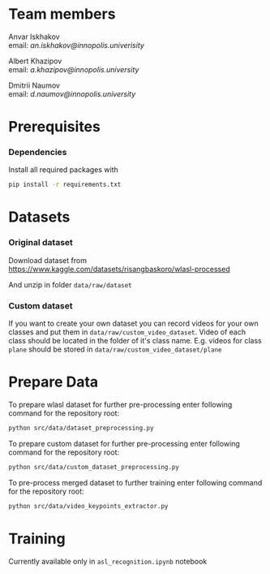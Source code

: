 # Team members
Anvar Iskhakov \
email: _an.iskhakov@innopolis.univerisity_

Albert Khazipov \
email: _a.khazipov@innopolis.university_ 

Dmitrii Naumov \
email: _d.naumov@innopolis.university_

# Prerequisites

### Dependencies
Install all required packages with
```bash
pip install -r requirements.txt
```

# Datasets
### Original dataset
Download dataset from
https://www.kaggle.com/datasets/risangbaskoro/wlasl-processed 

And unzip in folder `data/raw/dataset`

### Custom dataset
If you want to create your own dataset you can record videos for your own classes and put them in `data/raw/custom_video_dataset`. Video of each class should be located in the folder of it's class name. E.g. videos for class `plane` should be stored in `data/raw/custom_video_dataset/plane`

# Prepare Data
To prepare wlasl dataset for further pre-processing enter following command for the repository root:
```bash
python src/data/dataset_preprocessing.py 
```
To prepare custom dataset for further pre-processing enter following command for the repository root:
```bash
python src/data/custom_dataset_preprocessing.py 
```
To pre-process merged dataset to further training enter following command for the repository root:
```bash
python src/data/video_keypoints_extractor.py 
```

# Training
Currently available only in `asl_recognition.ipynb` notebook
